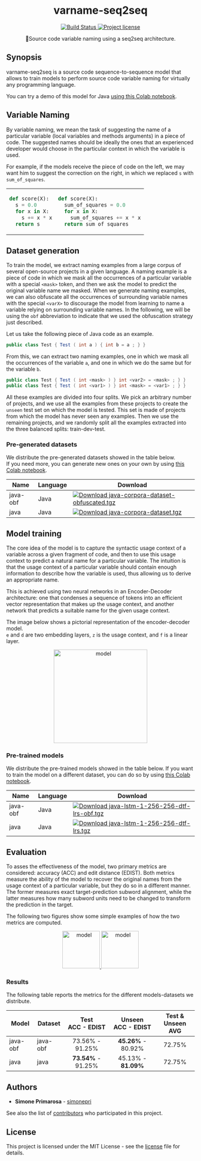 <h1 align="center">
  <b>varname-seq2seq</b>
</h1>
<p align="center">
  <!-- CI - TravisCI -->
  <a href="https://travis-ci.com/simonepri/varname-seq2seq">
    <img src="https://img.shields.io/travis/com/simonepri/varname-seq2seq/master.svg" alt="Build Status" />
  </a>
  <!-- License - MIT -->
  <a href="https://github.com/simonepri/varname-seq2seq/tree/master/license">
    <img src="https://img.shields.io/github/license/simonepri/varname-seq2seq.svg" alt="Project license" />
  </a>
</p>
<p align="center">
  📄Source code variable naming using a seq2seq architecture.
</p>


## Synopsis

varname-seq2seq is a source code sequence-to-sequence model that allows to train models to perform source code variable naming for virtually any programming language.

You can try a demo of this model for Java [using this Colab notebook][colab:demo-java].


## Variable Naming

By variable naming, we mean the task of suggesting the name of a particular variable (local variables and methods arguments) in a piece of code.
The suggested names should be ideally the ones that an experienced developer would choose in the particular context in which the variable is used.

For example, if the models receive the piece of code on the left, we may want him to suggest the correction on the right, in which we replaced `s` with `sum_of_squares`.

<table>
<tr>
<td>

```python
def score(X):
  s = 0.0
  for x in X:
    s += x * x
  return s
```

</td>
<td>

```python
def score(X):
  sum_of_squares = 0.0
  for x in X:
    sum_of_squares += x * x
  return sum_of_squares
```

</td>
</tr>
</table>


## Dataset generation

To train the model, we extract naming examples from a large corpus of several open-source projects in a given language.
A naming example is a piece of code in which we mask all the occurrences of a particular variable with a special `<mask>` token, and then we ask the model to predict the original variable name we masked.
When we generate naming examples, we can also obfuscate all the occurrences of surrounding variable names with the special `<varX>` to discourage the model from learning to name a variable relying on surrounding variable names.
In the following, we will be using the `obf` abbreviation to indicate that we used the obfuscation strategy just described.

Let us take the following piece of Java code as an example.
```java
public class Test { Test ( int a ) { int b = a ; } }
```
From this, we can extract two naming examples, one in which we mask all the occurrences of the variable `a`, and one in which we do the same but for the variable `b`.

```java
public class Test { Test ( int <mask> ) } int <var2> = <mask> ; } }
public class Test { Test ( int <var1> ) } int <mask> = <var1> ; } }
```

All these examples are divided into four splits.
We pick an arbitrary number of projects, and we use all the examples from these projects to create the `unseen` test set on which the model is tested. This set is made of projects from which the model has never seen any examples.
Then we use the remaining projects, and we randomly split all the examples extracted into the three balanced splits: train-dev-test.

### Pre-generated datasets

We distribute the pre-generated datasets showed in the table below.  
If you need more, you can generate new ones on your own by using [this Colab notebook][colab:dataset].

| Name | Language | Download |
|------|----------|----------|
| java-obf | Java | [![Download java-corpora-dataset-obfuscated.tgz](https://img.shields.io/github/downloads/simonepri/varname-seq2seq/latest/java-corpora-dataset-obfuscated.tgz.svg)][download:java-corpora-dataset-obfuscated.tgz] |
| java | Java | [![Download java-corpora-dataset.tgz](https://img.shields.io/github/downloads/simonepri/varname-seq2seq/latest/java-corpora-dataset.tgz.svg)][download:java-corpora-dataset.tgz] |


## Model training

The core idea of the model is to capture the syntactic usage context of a variable across a given fragment of code, and then to use this usage context to predict a natural name for a particular variable.
The intuition is that the usage context of a particular variable should contain enough information to describe how the variable is used, thus allowing us to derive an appropriate name.

This is achieved using two neural networks in an Encoder-Decoder architecture: one that condenses a sequence of tokens into an efficient vector representation that makes up the usage context, and another network that predicts a suitable name for the given usage context.

The image below shows a pictorial representation of the encoder-decoder model.  
`e` and `d` are two embedding layers, `z` is the usage context, and `f` is a linear layer.

<p align="center">
  <a href="#">
    <img height="250" src="https://user-images.githubusercontent.com/3505087/77015522-f1108e80-696c-11ea-837d-b5aa2328546c.png" alt="model" />
  </a>
</p>

### Pre-trained models

We distribute the pre-trained models showed in the table below.
If you want to train the model on a different dataset, you can do so by using [this Colab notebook][colab:model].

| Name | Language | Download |
|------|----------|----------|
| java-obf | Java | [![Download java-lstm-1-256-256-dtf-lrs-obf.tgz](https://img.shields.io/github/downloads/simonepri/varname-seq2seq/latest/java-lstm-1-256-256-dtf-lrs-obf.tgz.svg)][download:java-lstm-1-256-256-dtf-lrs-obf.tgz] |
| java | Java | [![Download java-lstm-1-256-256-dtf-lrs.tgz](https://img.shields.io/github/downloads/simonepri/varname-seq2seq/latest/java-lstm-1-256-256-dtf-lrs.tgz.svg)][download:java-lstm-1-256-256-dtf-lrs.tgz] |


## Evaluation

To asses the effectiveness of the model, two primary metrics are considered: accuracy (ACC) and edit distance (EDIST).
Both metrics measure the ability of the model to recover the original names from the usage context of a particular variable, but they do so in a different manner.
The former measures exact target-prediction subword alignment, while the latter measures how many subword units need to be changed to transform the prediction in the target.

The following two figures show some simple examples of how the two metrics are computed.

<p align="center">
  <a href="#">
    <img height="100" src="https://user-images.githubusercontent.com/3505087/77015949-3b463f80-696e-11ea-86f5-2c72811e21c5.png" alt="model" />
    <img height="100" src="https://user-images.githubusercontent.com/3505087/77015962-426d4d80-696e-11ea-84b0-d36d936380ce.png" alt="model" />
  </a>
</p>


### Results

The following table reports the metrics for the different models-datasets we distribute.

| Model | Dataset | Test<br>ACC - EDIST | Unseen <br>ACC - EDIST | Test & Unseen <br>AVG |
|-------|---------|:-------------------:|:----------------------:|:---------------------:|
| java-obf | java-obf | 73.56% - 91.25% | **45.26%** - 80.92% | 72.75% |
| java | java | **73.54%** - 91.25% | 45.13% - **81.09%** | 72.75% |


## Authors

- **Simone Primarosa** - [simonepri][github:simonepri]

See also the list of [contributors][contributors] who participated in this project.


## License

This project is licensed under the MIT License - see the [license][license] file for details.


<!-- Links -->
[license]: https://github.com/simonepri/varname-seq2seq/tree/master/license
[contributors]: https://github.com/simonepri/varname-seq2seq/contributors

[src/bin]: https://github.com/simonepri/varname-seq2seq/tree/master/src/bin

[download:java-lstm-1-256-256-dtf-lrs-obf.tgz]: https://github.com/simonepri/varname-seq2seq/releases/latest/download/java-lstm-1-256-256-dtf-lrs-obf.tgz
[download:java-lstm-1-256-256-dtf-lrs.tgz]: https://github.com/simonepri/varname-seq2seq/releases/latest/download/java-lstm-1-256-256-dtf-lrs.tgz
[download:java-corpora-dataset.tgz]: https://github.com/simonepri/varname-seq2seq/releases/latest/download/java-corpora-dataset.tgz
[download:java-corpora-dataset-obfuscated.tgz]: https://github.com/simonepri/varname-seq2seq/releases/latest/download/java-corpora-dataset-obfuscated.tgz

[repo:Bukkit/Bukkit]: https://github.com/Bukkit/Bukkit
[repo:clojure/clojure]: https://github.com/clojure/clojure
[repo:apache/dubbo]: https://github.com/apache/dubbo
[repo:google/error-prone]: https://github.com/google/error-prone
[repo:grails/grails-core]: https://github.com/grails/grails-core
[repo:google/guice]: https://github.com/google/guice
[repo:hibernate/hibernate-orm]: https://github.com/hibernate/hibernate-orm
[repo:jhy/jsoup]: https://github.com/jhy/jsoup
[repo:junit-team/junit4]: https://github.com/junit-team/junit4
[repo:apache/kafka]: https://github.com/apache/kafka
[repo:libgdx/libgdx]: https://github.com/libgdx/libgdx
[repo:dropwizard/metrics]: https://github.com/dropwizard/metrics
[repo:square/okhttp]: https://github.com/square/okhttp
[repo:spring-projects/spring-framework]: https://github.com/spring-projects/spring-framework
[repo:apache/tomcat]: https://github.com/apache/tomcat
[repo:apache/cassandra]: https://github.com/apache/cassandra

[github:simonepri]: https://github.com/simonepri

[colab:demo-java]: https://colab.research.google.com/github/simonepri/varname-seq2seq/blob/master/examples/predict_java.ipynb
[colab:model]: https://colab.research.google.com/github/simonepri/varname-seq2seq/blob/master/examples/train.ipynb
[colab:dataset]: https://colab.research.google.com/github/simonepri/varname-seq2seq/blob/master/examples/dataset_generation.ipynb
